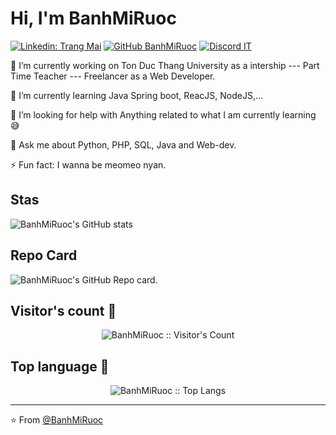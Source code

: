 # Hi, I'm BanhMiRuoc

[![Linkedin: Trang Mai](https://img.shields.io/trang-mai-465930314-blue?style=flat-square&logo=Linkedin&logoColor=white&link=https://www.linkedin.com/in/trang-mai-465930314/)](https://www.linkedin.com/in/trang-mai-465930314/)
[![GitHub BanhMiRuoc](https://img.shields.io/github/followers/BanhMiRuoc?label=follow&style=social)](https://github.com/BanhMiRuoc)
[![Discord IT](https://img.shields.io/discord/1021058213271060550
)](https://discord.com/channels/1021058213271060550/1022517117603557477)
<!--
**BanhMiRuoc/BanhMiRuoc** is a ✨ _special_ ✨ repository because its `README.md` (this file) appears on your GitHub profile.

Here are some ideas to get you started:
redicom as a Senior Software Developer --- UAdeC as a Part Time Teacher",
-->
🔭 I’m currently working on Ton Duc Thang University as a intership --- Part Time Teacher --- Freelancer as a Web Developer.

🌱 I’m currently learning Java Spring boot, ReacJS, NodeJS,...

🤔 I’m looking for help with Anything related to what I am currently learning 😅

💬 Ask me about Python, PHP, SQL, Java and Web-dev.

⚡ Fun fact: I wanna be meomeo nyan.

## Stas
![BanhMiRuoc's GitHub stats](https://github-readme-stats.vercel.app/api?username=BanhMiRuoc&theme=cobalt&show_icons=true)

## Repo Card

![BanhMiRuoc's GitHub Repo card](https://github-readme-stats.vercel.app/api?username=BanhMiRuoc&show_icons=true&hide=contribs,prs&cache_seconds=86400&theme=cobalt).

## Visitor's count 👀

<p align="center"><img src="https://profile-counter.glitch.me/{BanhMiRuoc}/count.svg" alt="BanhMiRuoc :: Visitor's Count" /></p>

## Top language 🏅

<p align="center"><img src="https://github-readme-stats.vercel.app/api/top-langs/?username=BanhMiRuoc&langs_count=10&theme=tokyonight&layout=compact" alt="BanhMiRuoc :: Top Langs" /></p>

---

⭐️ From [@BanhMiRuoc](https://github.com/BanhMiRuoc)
